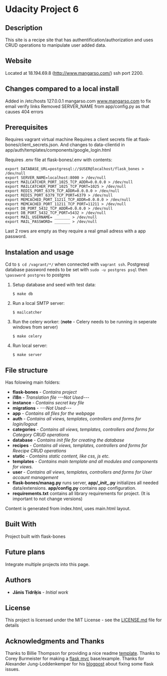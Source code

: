 # Udacity Project 6

## Description

This site is a recipe site that has authentification/authorization and uses CRUD operations to manipulate user added data.

## Website

Located at 18.194.69.8 (http://www.mangarso.com/) ssh port 2200.

## Changes compared to a local install

Added in /etc/hosts 127.0.0.1 mangarso.com www.mangarso.com to fix email verify links
Removed SERVER_NAME from app/config.py as that causes 404 errors

## Prerequisites

Requires vagrant virtual machine
Requires a client secrets file at flask-bones/client_secrets.json. And changes to data-clientid in app/auth/templates/components/google_login.html

Requires .env file at flask-bones/.env with contents:
```
export DATABASE_URL=postgresql://$USER@localhost/flask_bones > /dev/null
export SERVER_NAME=localhost:8000 > /dev/null
export MAILCATCHER_PORT_1025_TCP_ADDR=0.0.0.0 > /dev/null
export MAILCATCHER_PORT_1025_TCP_PORT=1025 > /dev/null
export REDIS_PORT_6379_TCP_ADDR=0.0.0.0 > /dev/null
export REDIS_PORT_6379_TCP_PORT=6379 > /dev/null
export MEMCACHED_PORT_11211_TCP_ADDR=0.0.0.0 > /dev/null
export MEMCACHED_PORT_11211_TCP_PORT=11211 > /dev/null
export DB_PORT_5432_TCP_ADDR=0.0.0.0 > /dev/null
export DB_PORT_5432_TCP_PORT=5432 > /dev/null
export MAIL_USERNAME= _______ > /dev/null
export MAIL_PASSWORD= _______ > /dev/null
```
Last 2 rows are empty as they require a real gmail adress with a app password.


## Instalation and usage

Cd to ```$ cd /vagrant/*/``` when connected with ```vagrant ssh```.
Postgresql database password needs to be set with ```sudo -u postgres psql``` then ```\password postgres``` to postgres

1. Setup database and seed with test data:

    ```
    $ make db
    ```

2. Run a local SMTP server:

    ```
    $ mailcatcher
    ```

3. Run the celery worker: (**note** - Celery needs to be running in seperate windows from server)

    ```
    $ make celery
    ```

4. Run local server:

    ```
    $ make server
    ```

## File structure

Has folowing main folders:
* **flask-bones** - *Contains project*
* **i18n** - *Translation file ---Not Used---*
* **instance** - *Contains secret key file*
* **migrations** - *---Not Used---*
* **app** - *Contains all files for the webpage*
* **auth** - *Contains all views, templates, controllers and forms for login/logout*
* **categories** - *Contains all views, templates, controllers and forms for Category CRUD operations*
* **database** - *Contains init file for creating the database*
* **recipes** - *Contains all views, templates, controllers and forms for Reecipe CRUD operations*
* **static** - *Contains static content, like css, js etc.*
* **templates** - *Contains main template and all modules and components for views.*
* **user** - *Contains all views, templates, controllers and forms for User accaunt management*
* **flask-bones/manag.py** runs server, **app/\__init__.py** initializes all needed data/extensions. **app/config.py** contains app configuration.
* **requirements.txt** contains all library requirements for project. (It is important to not change versions)

Content is generated from index.html, uses main.html layout.

## Built With

Project built with flask-bones

## Future plans

Integrate multiple projects into this page.

## Authors

* **Jānis Tidriķis** - *Initial work*

## License

This project is licensed under the MIT License - see the [LICENSE.md](https://github.com/janist7/recipe-website/blob/master/flask-bones/LICENSE) file for details

## Acknowledgments and Thanks

Thanks to Billie Thompson for providing a nice readme [template](https://gist.github.com/PurpleBooth/109311bb0361f32d87a2).
Thanks to Corey Burmeister for making a [flask mvc](https://github.com/cburmeister/flask-bones) base/example.
Thanks for Alexander Jung-Loddenkemper for his [blogpost](https://www.julo.ch/blog/why-flask-can-suck/) about fixing some flask issues.